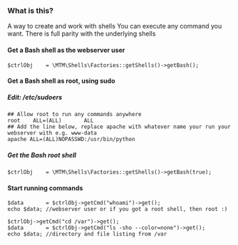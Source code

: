 ### What is this?

A way to create and work with shells
You can execute any command you want. There is full parity with the underlying shells


#### Get a Bash shell as the webserver user
```
$ctrlObj	= \MTM\Shells\Factories::getShells()->getBash();
```
	
#### Get a Bash shell as root, using sudo
##### Edit: /etc/sudoers
```
## Allow root to run any commands anywhere
root    ALL=(ALL)       ALL
## Add the line below, replace apache with whatever name your run your webserver with e.g. www-data
apache ALL=(ALL)NOPASSWD:/usr/bin/python

```

##### Get the Bash root shell
```
$ctrlObj	= \MTM\Shells\Factories::getShells()->getBash(true);
```


#### Start running commands
```
$data		= $ctrlObj->getCmd("whoami")->get();
echo $data; //webserver user or if you got a root shell, then root :)

$ctrlObj->getCmd("cd /var")->get();
$data		= $ctrlObj->getCmd("ls -sho --color=none")->get();
echo $data; //directory and file listing from /var
```